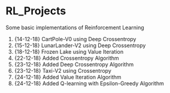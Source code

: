 # RL_Projects
Some basic implementations of Reinforcement Learning
1. {14-12-18} CartPole-V0 using Deep Crossentropy
2. {15-12-18} LunarLander-V2 using Deep Crossentropy
3. {18-12-18} Frozen Lake using Value Iteration
4. {22-12-18} Added Crossentropy Algorithm
5. {23-12-18} Added Deep Crossentropy Algorithm
6. {23-12-18} Taxi-V2 using Crossentropy
7. {24-12-18} Added Value Iteration Algorithm
8. {24-12-18} Added Q-learning with Epsilon-Greedy Algorithm

